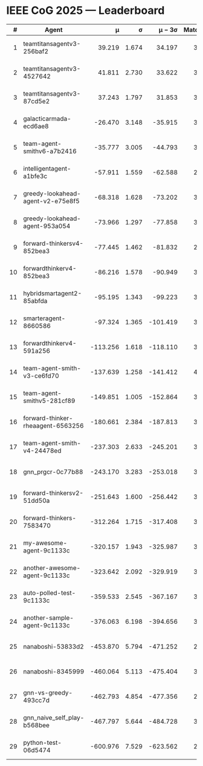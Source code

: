 # IEEE CoG 2025 — Leaderboard

| # | Agent | μ | σ | μ − 3σ | Matches | Updated |
|---:|---|---:|---:|---:|---:|---|
| 1 | teamtitansagentv3-256baf2 | 39.219 | 1.674 | 34.197 | 3832 | 2025-08-18 16:08 |
| 2 | teamtitansagentv3-4527642 | 41.811 | 2.730 | 33.622 | 3780 | 2025-08-18 16:08 |
| 3 | teamtitansagentv3-87cd5e2 | 37.243 | 1.797 | 31.853 | 3552 | 2025-08-18 16:08 |
| 4 | galacticarmada-ecd6ae8 | -26.470 | 3.148 | -35.915 | 3740 | 2025-08-18 16:08 |
| 5 | team-agent-smithv6-a7b2416 | -35.777 | 3.005 | -44.793 | 3540 | 2025-08-18 16:08 |
| 6 | intelligentagent-a1bfe3c | -57.911 | 1.559 | -62.588 | 2846 | 2025-08-18 16:08 |
| 7 | greedy-lookahead-agent-v2-e75e8f5 | -68.318 | 1.628 | -73.202 | 3676 | 2025-08-18 16:08 |
| 8 | greedy-lookahead-agent-953a054 | -73.966 | 1.297 | -77.858 | 3516 | 2025-08-18 16:08 |
| 9 | forward-thinkersv4-852bea3 | -77.445 | 1.462 | -81.832 | 2950 | 2025-08-18 16:08 |
| 10 | forwardthinkerv4-852bea3 | -86.216 | 1.578 | -90.949 | 3020 | 2025-08-18 16:08 |
| 11 | hybridsmartagent2-85abfda | -95.195 | 1.343 | -99.223 | 3449 | 2025-08-18 16:08 |
| 12 | smarteragent-8660586 | -97.324 | 1.365 | -101.419 | 3266 | 2025-08-18 16:08 |
| 13 | forwardthinkerv4-591a256 | -113.256 | 1.618 | -118.110 | 3289 | 2025-08-18 16:08 |
| 14 | team-agent-smith-v3-ce6fd70 | -137.639 | 1.258 | -141.412 | 4052 | 2025-08-18 16:08 |
| 15 | team-agent-smithv5-281cf89 | -149.851 | 1.005 | -152.864 | 3760 | 2025-08-18 16:08 |
| 16 | forward-thinker-rheaagent-6563256 | -180.661 | 2.384 | -187.813 | 3322 | 2025-08-18 16:08 |
| 17 | team-agent-smith-v4-24478ed | -237.303 | 2.633 | -245.201 | 3932 | 2025-08-18 16:08 |
| 18 | gnn_prgcr-0c77b88 | -243.170 | 3.283 | -253.018 | 3530 | 2025-08-18 16:08 |
| 19 | forward-thinkersv2-51dd50a | -251.643 | 1.600 | -256.442 | 3622 | 2025-08-18 16:08 |
| 20 | forward-thinkers-7583470 | -312.264 | 1.715 | -317.408 | 3240 | 2025-08-18 16:08 |
| 21 | my-awesome-agent-9c1133c | -320.157 | 1.943 | -325.987 | 3980 | 2025-08-18 16:08 |
| 22 | another-awesome-agent-9c1133c | -323.642 | 2.092 | -329.919 | 3900 | 2025-08-18 16:08 |
| 23 | auto-polled-test-9c1133c | -359.533 | 2.545 | -367.167 | 3000 | 2025-08-18 16:08 |
| 24 | another-sample-agent-9c1133c | -376.063 | 6.198 | -394.656 | 3380 | 2025-08-18 16:08 |
| 25 | nanaboshi-53833d2 | -453.870 | 5.794 | -471.252 | 2780 | 2025-08-18 16:08 |
| 26 | nanaboshi-8345999 | -460.064 | 5.113 | -475.404 | 3100 | 2025-08-18 16:08 |
| 27 | gnn-vs-greedy-493cc7d | -462.793 | 4.854 | -477.356 | 2960 | 2025-08-18 16:08 |
| 28 | gnn_naive_self_play-b568bee | -467.797 | 5.644 | -484.728 | 3180 | 2025-08-18 16:08 |
| 29 | python-test-06d5474 | -600.976 | 7.529 | -623.562 | 2850 | 2025-08-18 16:08 |
